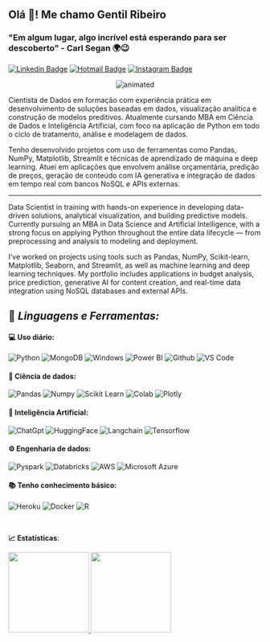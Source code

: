 <h2 align="left">Olá 👋! Me chamo Gentil Ribeiro </h2>

### "Em algum lugar, algo incrível está esperando para ser descoberto" - Carl Segan 🌍😉

[![Linkedin Badge](https://img.shields.io/badge/-LinkedIn-blue?style=flat-square&logo=Linkedin&logoColor=white&link=https://www.linkedin.com/in/gentilribeiro/)](https://www.linkedin.com/in/gentilribeiro/)
[![Hotmail Badge](https://img.shields.io/badge/-Gmail-red?style=flat-square&logo=Gmail&logoColor=white&link=gentil_ribeiro@hotmail.com)](gentil_ribeiro@hotmail.com)
[![Instagram Badge](https://img.shields.io/badge/Instagram-E4405F?style=flat-square&logo=instagram&logoColor=white)](https://www.instagram.com/gentilribeiro/)


<p align="center">
  <img src="https://github.com/user-attachments/assets/7de3ac96-5eb1-41bb-9961-b5035ae2705c" alt="animated" />
</p>

Cientista de Dados em formação com experiência prática em desenvolvimento de soluções baseadas em dados, visualização analítica e construção de modelos preditivos. Atualmente cursando MBA em Ciência de Dados e Inteligência Artificial, com foco na aplicação de Python em todo o ciclo de tratamento, análise e modelagem de dados.

Tenho desenvolvido projetos com uso de ferramentas como Pandas, NumPy, Matplotlib, Streamlit e técnicas de aprendizado de máquina e deep learning. Atuei em aplicações que envolvem análise orçamentária, predição de preços, geração de conteúdo com IA generativa e integração de dados em tempo real com bancos NoSQL e APIs externas.

___

Data Scientist in training with hands-on experience in developing data-driven solutions, analytical visualization, and building predictive models. Currently pursuing an MBA in Data Science and Artificial Intelligence, with a strong focus on applying Python throughout the entire data lifecycle — from preprocessing and analysis to modeling and deployment.

I’ve worked on projects using tools such as Pandas, NumPy, Scikit-learn, Matplotlib, Seaborn, and Streamlit, as well as machine learning and deep learning techniques. My portfolio includes applications in budget analysis, price prediction, generative AI for content creation, and real-time data integration using NoSQL databases and external APIs.
<br>

 ## 🚀 *Linguagens e Ferramentas:*

 #### 💻 Uso diário:
 ![Python](https://img.shields.io/badge/-Python-black?style=flat-square&logo=Python)
 ![MongoDB](https://img.shields.io/badge/-MongoDB-black?style=flat-square&logo=MongoDB)
 ![Windows](https://img.shields.io/badge/Windows-black?style=flat-square&logo=windows)
 ![Power BI](https://img.shields.io/badge/-PowerBI-black?style=flat-square&logo=Power%20BI)
 ![Github](https://img.shields.io/badge/-Github-black?style=flat-square&logo=Github)
 ![VS Code](https://img.shields.io/badge/-VS%20Code-black?style=flat-square&logo=visual-studio-code)
 
 #### 🎲 Ciência de dados:
 ![Pandas](https://img.shields.io/badge/-Pandas-black?style=flat-square&logo=Pandas)
 ![Numpy](https://img.shields.io/badge/-Numpy-black?style=flat-square&logo=Numpy)
 ![Scikit Learn](https://img.shields.io/badge/-Scikit%20Learn-black?style=flat-square&logo=scikit-learn)
 ![Colab](https://img.shields.io/badge/-Colab-black?style=flat-square&logo=googlecolab)
 ![Plotly](https://img.shields.io/badge/-Plotly-black?style=flat-square&logo=Plotly)

 #### 🤖 Inteligência Artificial:
 ![ChatGpt](	https://img.shields.io/badge/ChatGPT-black?style=flat-square&logo=openai)
 ![HuggingFace](https://img.shields.io/badge/-HuggingFace-black?style=flat-square&logo=HuggingFace)
 ![Langchain](https://img.shields.io/badge/langchain-black?style=flat-square&logo=langchain)
 ![Tensorflow](https://img.shields.io/badge/TensorFlow-black?style=flat-square&logo=tensorflow)

 #### ⚙ Engenharia de dados:
 ![Pyspark](https://img.shields.io/badge/-Pyspark-black?style=flat-square&logo=Apache-Spark)
 ![Databricks](https://img.shields.io/badge/-Databricks-black?style=flat-square&logo=Databricks)
 ![AWS](https://img.shields.io/badge/-AWS-black?style=flat-square&logo=Amazon-AWS)
 ![Microsoft Azure](https://img.shields.io/badge/-Azure-black?style=flat-square&logo=Microsoft-Azure)

 #### 📚 Tenho conhecimento básico:
 ![Heroku](https://img.shields.io/badge/-Heroku-black?style=plastic&logo=Heroku)
 ![Docker](https://img.shields.io/badge/-Docker-black?style=flat-square&logo=Docker)
 ![R](https://img.shields.io/badge/-R-black?style=flat-square&logo=R)

 
 <br>

<b> :chart_with_upwards_trend: Estatísticas</b>:

<a href="https://github.com/GentilRibeiro">
  <img height="160em" src="https://github-readme-stats.vercel.app/api?username=GentilRibeiro&show_icons=true&theme=dark&include_commits=true&cache_seconds=900"/>
</a>

<a href="https://github.com/GentilRibeiro">
  <img height="160em" src="https://github-readme-stats.vercel.app/api/top-langs/?username=GentilRibeiro&layout=compact&langs_count=8&theme=dark&cache_seconds=900"/>
</a>


<br></br>
